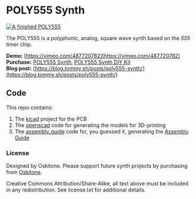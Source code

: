 # POLY555 Synth

[![A finished POLY555](assembly_guide/static/img/assembly/all_done.jpg)](assembly_guide/static/img/assembly/all_done.jpg)

The POLY555 is a _polyphonic_, analog, square wave synth based on the _555_ timer chip.

**Demo:** [https://vimeo.com/487720782](https://vimeo.com/487720782)<br />
**Purchase:** [POLY555 Synth](https://www.oskitone.com/product/poly555-synth), [POLY555 Synth DIY Kit](https://www.oskitone.com/product/poly555-synth-diy-kit)<br />
**Blog post:** [https://blog.tommy.sh/posts/poly555-synth/](https://blog.tommy.sh/posts/poly555-synth/)

## Code

This repo contains:

1. The [kicad](kicad) project for the PCB
2. The [openscad](openscad) code for generating the models for 3D-printing
3. The [assembly_guide](assembly_guide) code for, you guessed it, generating the [Assembly Guide](https://oskitone.github.io/poly555/)

### License

Designed by Oskitone. Please support future synth projects by purchasing from [Oskitone](https://www.oskitone.com/).

Creative Commons Attribution/Share-Alike, all text above must be included in any redistribution. See license.txt for additional details.
